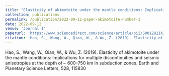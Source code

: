 ```yaml
---
title: "Elasticity of akimotoite under the mantle conditions: Implications for multiple discontinuities and seismic anisotropies at the depth of∼ 600–750 km in subduction zones"
collection: publications
permalink: /publication/2022-09-12-paper-akimotoite-number-1
date: 2022-09-12
venue: 'Journal 1'
paperurl: 'https://www.sciencedirect.com/science/article/pii/S0012821X19305229'
citation: 'Hao, S., Wang, W., Qian, W., & Wu, Z. (2019). Elasticity of akimotoite under the mantle conditions: Implications for multiple discontinuities and seismic anisotropies at the depth of∼ 600–750 km in subduction zones. Earth and Planetary Science Letters, 528, 115830.'
---
```

Hao, S., Wang, W., Qian, W., & Wu, Z. (2019). Elasticity of akimotoite under the mantle conditions: Implications for multiple discontinuities and seismic anisotropies at the depth of∼ 600–750 km in subduction zones. Earth and Planetary Science Letters, 528, 115830
